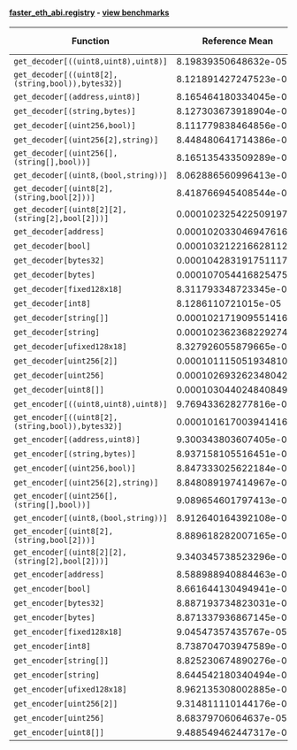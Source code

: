 #### [faster_eth_abi.registry](https://github.com/BobTheBuidler/faster-eth-abi/blob/master/faster_eth_abi/registry.py) - [view benchmarks](https://github.com/BobTheBuidler/faster-eth-abi/blob/master/benchmarks/test_registry_benchmarks.py)

| Function | Reference Mean | Faster Mean | % Change | Speedup (%) | x Faster | Faster |
|----------|---------------|-------------|----------|-------------|----------|--------|
| `get_decoder[((uint8,uint8),uint8)]` | 8.19839350648632e-05 | 8.404792428608958e-05 | -2.52% | -2.46% | 0.98x | ❌ |
| `get_decoder[((uint8[2],(string,bool)),bytes32)]` | 8.121891427247523e-05 | 8.161794305920416e-05 | -0.49% | -0.49% | 1.00x | ❌ |
| `get_decoder[(address,uint8)]` | 8.165464180334045e-05 | 8.152387557746383e-05 | 0.16% | 0.16% | 1.00x | ✅ |
| `get_decoder[(string,bytes)]` | 8.127303673918904e-05 | 8.097530110205639e-05 | 0.37% | 0.37% | 1.00x | ✅ |
| `get_decoder[(uint256,bool)]` | 8.111779838464856e-05 | 8.155191776613066e-05 | -0.54% | -0.53% | 0.99x | ❌ |
| `get_decoder[(uint256[2],string)]` | 8.448480641714386e-05 | 8.644512213273798e-05 | -2.32% | -2.27% | 0.98x | ❌ |
| `get_decoder[(uint256[],(string[],bool))]` | 8.165135433509289e-05 | 8.343410786579122e-05 | -2.18% | -2.14% | 0.98x | ❌ |
| `get_decoder[(uint8,(bool,string))]` | 8.062886560996413e-05 | 8.15079156048677e-05 | -1.09% | -1.08% | 0.99x | ❌ |
| `get_decoder[(uint8[2],(string,bool[2]))]` | 8.418766945408544e-05 | 8.155873438805865e-05 | 3.12% | 3.22% | 1.03x | ✅ |
| `get_decoder[(uint8[2][2],(string[2],bool[2]))]` | 0.00010232542250919712 | 0.00010325948589035067 | -0.91% | -0.90% | 0.99x | ❌ |
| `get_decoder[address]` | 0.00010203304694761643 | 0.00010472717145276712 | -2.64% | -2.57% | 0.97x | ❌ |
| `get_decoder[bool]` | 0.00010321221662811279 | 0.00010321928925093229 | -0.01% | -0.01% | 1.00x | ❌ |
| `get_decoder[bytes32]` | 0.00010428319175111744 | 0.00010163501680772516 | 2.54% | 2.61% | 1.03x | ✅ |
| `get_decoder[bytes]` | 0.00010705441682547578 | 0.00010184575931912292 | 4.87% | 5.11% | 1.05x | ✅ |
| `get_decoder[fixed128x18]` | 8.311793348723345e-05 | 8.022977284175189e-05 | 3.47% | 3.60% | 1.04x | ✅ |
| `get_decoder[int8]` | 8.1286110721015e-05 | 8.143288244124959e-05 | -0.18% | -0.18% | 1.00x | ❌ |
| `get_decoder[string[]]` | 0.0001021719095514163 | 0.000102749123376499 | -0.56% | -0.56% | 0.99x | ❌ |
| `get_decoder[string]` | 0.00010236236822927489 | 0.0001037529471772793 | -1.36% | -1.34% | 0.99x | ❌ |
| `get_decoder[ufixed128x18]` | 8.327926055879665e-05 | 8.103968719759232e-05 | 2.69% | 2.76% | 1.03x | ✅ |
| `get_decoder[uint256[2]]` | 0.00010111505193481052 | 0.00010200811668700883 | -0.88% | -0.88% | 0.99x | ❌ |
| `get_decoder[uint256]` | 0.00010269326234804212 | 0.00010191135461329963 | 0.76% | 0.77% | 1.01x | ✅ |
| `get_decoder[uint8[]]` | 0.00010304402484084922 | 0.00010128867642475815 | 1.70% | 1.73% | 1.02x | ✅ |
| `get_encoder[((uint8,uint8),uint8)]` | 9.769433628277816e-05 | 9.790653625659374e-05 | -0.22% | -0.22% | 1.00x | ❌ |
| `get_encoder[((uint8[2],(string,bool)),bytes32)]` | 0.00010161700394141628 | 0.00010142551966115373 | 0.19% | 0.19% | 1.00x | ✅ |
| `get_encoder[(address,uint8)]` | 9.300343803607405e-05 | 9.332135755408445e-05 | -0.34% | -0.34% | 1.00x | ❌ |
| `get_encoder[(string,bytes)]` | 8.937158105516451e-05 | 8.945812924680549e-05 | -0.10% | -0.10% | 1.00x | ❌ |
| `get_encoder[(uint256,bool)]` | 8.847333025622184e-05 | 9.001588133059436e-05 | -1.74% | -1.71% | 0.98x | ❌ |
| `get_encoder[(uint256[2],string)]` | 8.848089197414967e-05 | 8.917584677838291e-05 | -0.79% | -0.78% | 0.99x | ❌ |
| `get_encoder[(uint256[],(string[],bool))]` | 9.089654601797413e-05 | 8.883713839342988e-05 | 2.27% | 2.32% | 1.02x | ✅ |
| `get_encoder[(uint8,(bool,string))]` | 8.912640164392108e-05 | 8.87066743408392e-05 | 0.47% | 0.47% | 1.00x | ✅ |
| `get_encoder[(uint8[2],(string,bool[2]))]` | 8.889618282007165e-05 | 8.961632879152079e-05 | -0.81% | -0.80% | 0.99x | ❌ |
| `get_encoder[(uint8[2][2],(string[2],bool[2]))]` | 9.340345738523296e-05 | 9.457845263979805e-05 | -1.26% | -1.24% | 0.99x | ❌ |
| `get_encoder[address]` | 8.588988940884463e-05 | 8.857235402089701e-05 | -3.12% | -3.03% | 0.97x | ❌ |
| `get_encoder[bool]` | 8.661644130494941e-05 | 8.650917568849372e-05 | 0.12% | 0.12% | 1.00x | ✅ |
| `get_encoder[bytes32]` | 8.887193734823031e-05 | 8.94814642424161e-05 | -0.69% | -0.68% | 0.99x | ❌ |
| `get_encoder[bytes]` | 8.871337936867145e-05 | 8.766002735454105e-05 | 1.19% | 1.20% | 1.01x | ✅ |
| `get_encoder[fixed128x18]` | 9.04547357435767e-05 | 9.144526947224892e-05 | -1.10% | -1.08% | 0.99x | ❌ |
| `get_encoder[int8]` | 8.738704703947589e-05 | 8.743293327231811e-05 | -0.05% | -0.05% | 1.00x | ❌ |
| `get_encoder[string[]]` | 8.825230674890276e-05 | 8.922215274580398e-05 | -1.10% | -1.09% | 0.99x | ❌ |
| `get_encoder[string]` | 8.644542180340494e-05 | 8.871836683358338e-05 | -2.63% | -2.56% | 0.97x | ❌ |
| `get_encoder[ufixed128x18]` | 8.962135308002885e-05 | 9.0896281401669e-05 | -1.42% | -1.40% | 0.99x | ❌ |
| `get_encoder[uint256[2]]` | 9.314811110144176e-05 | 9.09578957341003e-05 | 2.35% | 2.41% | 1.02x | ✅ |
| `get_encoder[uint256]` | 8.68379706064637e-05 | 8.74729519552446e-05 | -0.73% | -0.73% | 0.99x | ❌ |
| `get_encoder[uint8[]]` | 9.488549462447317e-05 | 9.422848992354346e-05 | 0.69% | 0.70% | 1.01x | ✅ |

